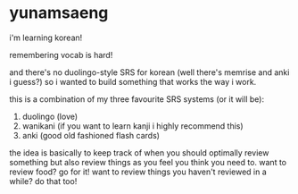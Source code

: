 # yunamsaeng
i'm learning korean!

remembering vocab is hard!

and there's no duolingo-style SRS for korean (well there's memrise and anki i guess?) so i wanted to build something that works the way i work.

this is a combination of my three favourite SRS systems (or it will be):

1. duolingo (love)
2. wanikani (if you want to learn kanji i highly recommend this)
3. anki (good old fashioned flash cards)

the idea is basically to keep track of when you should optimally review something but also review things as you feel you think you need to. want to review food? go for it! want to review things you haven't reviewed in a while? do that too!
